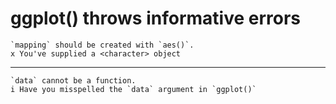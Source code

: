 # ggplot() throws informative errors

    `mapping` should be created with `aes()`.
    x You've supplied a <character> object

---

    `data` cannot be a function.
    i Have you misspelled the `data` argument in `ggplot()`

